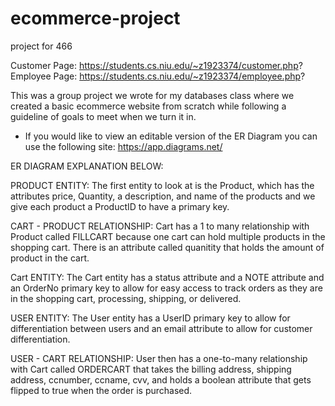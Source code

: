 # ecommerce-project
project for 466

Customer Page: https://students.cs.niu.edu/~z1923374/customer.php?
Employee Page: https://students.cs.niu.edu/~z1923374/employee.php?



This was a group project we wrote for my databases class where we created
a basic ecommerce website from scratch while following a guideline of goals
to meet when we turn it in.

- If you would like to view an editable version of the ER Diagram you can
  use the following site:
  https://app.diagrams.net/


ER DIAGRAM EXPLANATION BELOW:

PRODUCT ENTITY:
The first entity to look at is the Product, which has the attributes price,
Quantity, a description, and name of the products and we give each product a 
ProductID to have a primary key.

CART - PRODUCT RELATIONSHIP:
Cart has a 1 to many relationship with Product called FILLCART
because one cart can hold multiple products in the shopping cart.
There is an attribute called quanitity that holds the amount of
product in the cart.

Cart ENTITY:
The Cart entity has a status attribute and a NOTE attribute and an OrderNo primary 
key to allow for easy access to track orders as they are in the shopping cart, 
processing, shipping, or delivered.

USER ENTITY:
The User entity has a UserID primary key to allow for differentiation between
users and an email attribute to allow for customer differentiation.

USER - CART RELATIONSHIP:
User then has a one-to-many relationship with Cart called ORDERCART that takes
the billing address, shipping address, ccnumber, ccname, cvv, and holds a boolean
attribute that gets flipped to true when the order is purchased.
